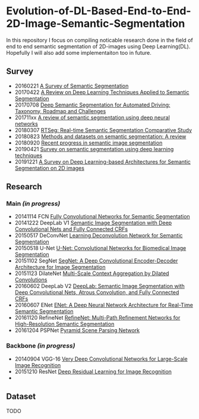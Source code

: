 # Evolution-of-DL-Based-End-to-End-2D-Image-Semantic-Segmentation
In this repository I focus on compiling noticable research done in the field of end to end semantic segmentation of 2D-images using Deep Learning(DL). Hopefully I will also add some implementaiton too in future.

## Survey
* 20160221 [A Survey of Semantic Segmentation](https://arxiv.org/abs/1602.06541)
* 20170422 [A Review on Deep Learning Techniques Applied to Semantic Segmentation](https://arxiv.org/abs/1704.06857)
* 20170708 [Deep Semantic Segmentation for Automated Driving: Taxonomy, Roadmap and Challenges](https://arxiv.org/abs/1707.02432)
* 201711xx [A review of semantic segmentation using deep neural networks](https://www.researchgate.net/publication/321283063_A_review_of_semantic_segmentation_using_deep_neural_networks)
* 20180307 [RTSeg: Real-time Semantic Segmentation Comparative Study](https://arxiv.org/abs/1803.02758)
* 20180823 [Methods and datasets on semantic segmentation: A review](https://www.sciencedirect.com/science/article/abs/pii/S0925231218304077)
* 20180920 [Recent progress in semantic image segmentation](https://arxiv.org/abs/1809.10198)
* 20190421 [Survey on semantic segmentation using deep learning techniques](https://www.sciencedirect.com/science/article/abs/pii/S092523121930181X)
* 20191221 [A Survey on Deep Learning-based Architectures for Semantic Segmentation on 2D images](https://arxiv.org/abs/1912.10230)


## Research 
### Main *(in progress)*
* 20141114 FCN [Fully Convolutional Networks for Semantic Segmentation](https://arxiv.org/abs/1411.4038)
* 20141222 DeepLab V1 [Semantic Image Segmentation with Deep Convolutional Nets and Fully Connected CRFs](https://arxiv.org/abs/1412.7062)
* 20150517 DeConvNet [Learning Deconvolution Network for Semantic Segmentation](https://arxiv.org/abs/1505.04366)
* 20150518 U-Net [U-Net: Convolutional Networks for Biomedical Image Segmentation](https://arxiv.org/abs/1505.04597)
* 20151102 SegNet [SegNet: A Deep Convolutional Encoder-Decoder Architecture for Image Segmentation](https://arxiv.org/abs/1511.00561)
* 20151123 DilateNet [Multi-Scale Context Aggregation by Dilated Convolutions](https://arxiv.org/abs/1511.07122)
* 20160602 DeepLab V2 [DeepLab: Semantic Image Segmentation with Deep Convolutional Nets, Atrous Convolution, and Fully Connected CRFs](https://arxiv.org/abs/1606.00915)
* 20160607 ENet [ENet: A Deep Neural Network Architecture for Real-Time Semantic Segmentation](https://arxiv.org/abs/1606.02147)
* 20161120 RefineNet [RefineNet: Multi-Path Refinement Networks for High-Resolution Semantic Segmentation](https://arxiv.org/abs/1611.06612)
* 20161204 PSPNet [Pyramid Scene Parsing Network](https://arxiv.org/abs/1612.01105)
### Backbone *(in progress)*
* 20140904 VGG-16 [Very Deep Convolutional Networks for Large-Scale Image Recognition](https://arxiv.org/abs/1409.1556)
* 20151210 ResNet [Deep Residual Learning for Image Recognition](https://arxiv.org/abs/1512.03385)
* 
## Dataset
TODO

